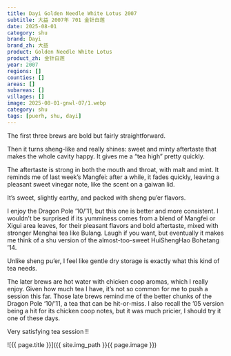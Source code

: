 ```yaml
---
title: Dayi Golden Needle White Lotus 2007
subtitle: 大益 2007年 701 金针白莲
date: 2025-08-01
category: shu
brand: Dayi
brand_zh: 大益
product: Golden Needle White Lotus
product_zh: 金针白莲
year: 2007
regions: []
counties: []
areas: []
subareas: []
villages: []
image: 2025-08-01-gnwl-07/1.webp
category: shu
tags: [puerh, shu, dayi]
---
```

The first three brews are bold but fairly straightforward.

Then it turns sheng-like and really shines: sweet and minty aftertaste that makes the whole cavity happy. It gives me a “tea high” pretty quickly.

The aftertaste is strong in both the mouth and throat, with malt and mint. It reminds me of last week’s Mangfei: after a while, it fades quickly, leaving a pleasant sweet vinegar note, like the scent on a gaiwan lid.

It’s sweet, slightly earthy, and packed with sheng pu’er flavors.

I enjoy the Dragon Pole ’10/’11, but this one is better and more consistent. I wouldn’t be surprised if its yumminess comes from a blend of Mangfei or Xigui area leaves, for their pleasant flavors and bold aftertaste, mixed with stronger Menghai tea like Bulang. Laugh if you want, but eventually it makes me think of a shu version of the almost-too-sweet HuiShengHao Bohetang ’14.

Unlike sheng pu’er, I feel like gentle dry storage is exactly what this kind of tea needs.

The later brews are hot water with chicken coop aromas, which I really enjoy. Given how much tea I have, it’s not so common for me to push a session this far. Those late brews remind me of the better chunks of the Dragon Pole ‘10/’11, a tea that can be hit-or-miss. I also recall the ’05 version being a hit for its chicken coop notes, but it was much pricier, I should try it one of these days.

Very satisfying tea session !!

![{{ page.title }}]({{ site.img_path }}{{ page.image }})